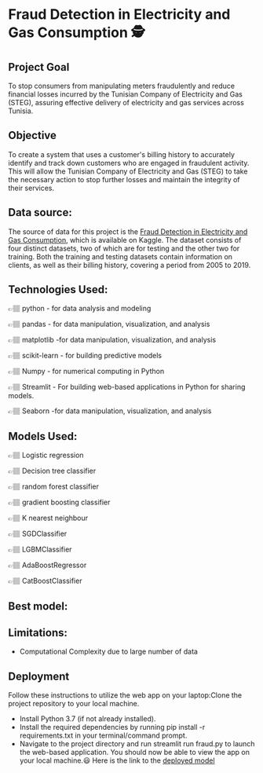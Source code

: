# Fraud Detection in Electricity and Gas Consumption 🕵️

## Project Goal
To stop consumers from manipulating meters fraudulently and reduce financial losses incurred by the Tunisian Company of Electricity and Gas (STEG), assuring effective delivery of electricity and gas services across Tunisia.
## Objective
To create a system that uses a customer's billing history to accurately identify and track down customers who are engaged in fraudulent activity. This will allow the Tunisian Company of Electricity and Gas (STEG) to take the necessary action to stop further losses and maintain the integrity of their services.
## Data source: 
The source of data for this project is the [Fraud Detection in Electricity and Gas Consumption](https://www.kaggle.com/datasets/mrmorj/fraud-detection-in-electricity-and-gas-consumption?select=client_train.csv), which is available on Kaggle. The dataset consists of four distinct datasets, two of which are for testing and the other two for training. Both the training and testing datasets contain information on clients, as well as their billing history, covering a period from 2005 to 2019.
## Technologies Used:

👉🏽 python - for data analysis and modeling

👉🏽 pandas - for data manipulation, visualization, and analysis

👉🏽 matplotlib -for data manipulation, visualization, and analysis

👉🏽 scikit-learn - for building predictive models

👉🏽 Numpy - for numerical computing in Python

👉🏽 Streamlit - For building web-based applications in Python for sharing  models.

👉🏽 Seaborn -for data manipulation, visualization, and analysis

## Models Used:

👉🏽 Logistic regression

👉🏽 Decision tree classifier

👉🏽 random forest classifier

👉🏽 gradient boosting classifier

👉🏽 K nearest neighbour

👉🏽 SGDClassifier

👉🏽 LGBMClassifier

👉🏽 AdaBoostRegressor

👉🏽 CatBoostClassifier

## Best model:

## Limitations:
* Computational Complexity due to large number of data

## Deployment
Follow these instructions to utilize the web app on your laptop:Clone the project repository to your local machine.
* Install Python 3.7 (if not already installed).
* Install the required dependencies by running pip install -r requirements.txt in your terminal/command prompt.
* Navigate to the project directory and run streamlit run fraud.py to launch the web-based application.
You should now be able to view the app on your local machine.😃
Here is the link to the [deployed model]()
